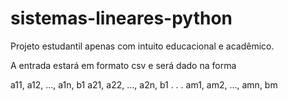 # sistemas-lineares-python

Projeto estudantil apenas com intuito educacional e acadêmico.

A entrada estará em formato csv e será dado na forma

a11, a12, ..., a1n, b1
a21, a22, ..., a2n, b1
.
.
.
am1, am2, ..., amn, bm
